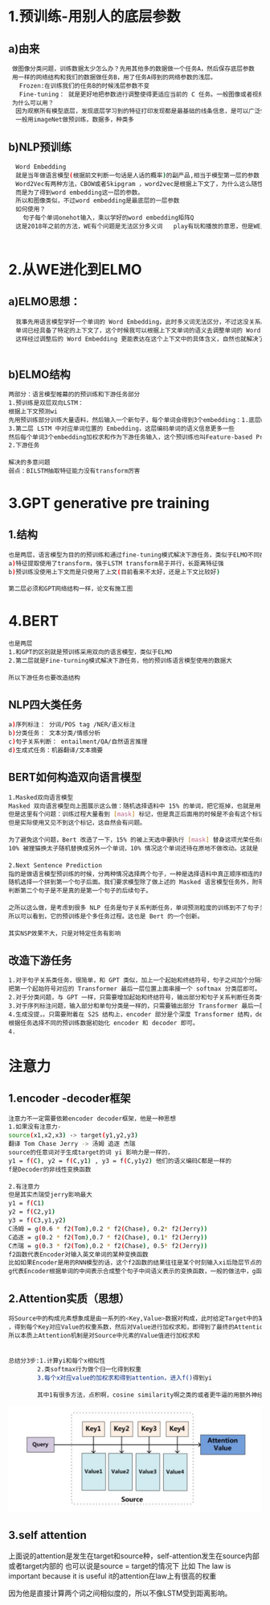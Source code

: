 1.预训练-用别人的底层参数
====================

 a)由来
 -----------------
  ```bash
   做图像分类问题，训练数据太少怎么办？先用其他多的数据做一个任务A，然后保存底层参数
   用一样的网络结构和我们的数据做任务B，用了任务A得到的网络参数的浅层。
     Frozen:在训练我们的任务B的时候浅层参数不变
     Fine-tuning： 就是更好地把参数进行调整使得更适应当前的 C 任务。一般图像或者视频领域要做预训练一般都这么做
   为什么可以用？
    因为观察所有模型底层，发现底层学习到的特征打印发现都是最基础的线条信息，是可以广泛使用的
    一般用imageNet做预训练，数据多，种类多
  ```
  
  b)NLP预训练
  ----------------
  ```bash
    Word Embedding
    就是当年做语言模型(根据前文判断一句话是人话的概率)的副产品,相当于模型第一层的参数
    Word2Vec有两种方法，CBOW或者Skipgram ，word2vec是根据上下文了，为什么这么随性？因为这个模型的目的不是为了做什么任务，
    而是为了得到word embedding这一层的参数。
    所以和图像类似，不过word embedding是最底层的一层参数
    如何使用？
      句子每个单词onehot输入，乘以学好的word embedding矩阵Q
    这是2018年之前的方法，WE有个问题是无法区分多义词   play有玩和播放的意思，但是WE里都是一个向量表示,所以提升效果不大
    
  ```
  
  2.从WE进化到ELMO
  =====================
  
  a)ELMO思想：
  ----------------
  ```bash
    我事先用语言模型学好一个单词的 Word Embedding，此时多义词无法区分，不过这没关系。在我实际使用 Word Embedding 的时候，
    单词已经具备了特定的上下文了，这个时候我可以根据上下文单词的语义去调整单词的 Word Embedding 表示，
    这样经过调整后的 Word Embedding 更能表达在这个上下文中的具体含义，自然也就解决了多义词的问题了
    
  ```
  b)ELMO结构
  -----------------------
  ```bash
  两部分：语言模型帷幕的的预训练和下游任务部分
  1.预训练是双层双向LSTM：
  根据上下文预测wi
  先用预训练部分训练大量语料，然后输入一个新句子，每个单词会得到3个embedding：1.底层word embedding 2.LSTM中对应单词位置的 Embedding，句法信息更多一些
  3.第二层 LSTM 中对应单词位置的 Embedding，这层编码单词的语义信息更多一些
  然后每个单词3个embedding加权求和作为下游任务输入，这个预训练也叫Feature-based Pre-Training
  2.下游任务
  
  解决的多意问题
  弱点：BILSTM抽取特征能力没有transform厉害
 
  ```
  
  3.GPT generative pre training
  ======================
  
  1.结构
  ----------
  ```bash
  也是两层，语言模型为目的的预训练和通过fine-tuning模式解决下游任务，类似于ELMO不同在于
  a)特征提取使用了transform，强于LSTM transform易于并行，长距离特征强
  b)预训练没使用上下文而是只使用了上文(目前看来不太好，还是上下文比较好)
  
  第二层必须和GPT网络结构一样，论文有施工图
  ```
  
  4.BERT
  ==========================
  ```bash
  也是两层
  1.和GPT的区别就是预训练采用双向的语言模型，类似于ELMO
 2.第二层就是Fine-turning模式解决下游任务，他的预训练语言模型使用的数据大
 
 所以下游任务也要改造结构
 ```
 
 NLP四大类任务
 --------------
 ```bash
 a)序列标注： 分词/POS tag /NER/语义标注
 b)分类任务： 文本分类/情感分析
 c)句子关系判断： entailment/QA/自然语言推理
 d)生成式任务：机器翻译/文本摘要
 
 ```
 BERT如何构造双向语言模型
 ----------------
 ```bash
 1.Masked双向语言模型
 Masked 双向语言模型向上图展示这么做：随机选择语料中 15% 的单词，把它抠掉，也就是用 [Mask] 掩码代替原始单词，然后要求模型去正确预测被抠掉的单词。
 但是这里有个问题：训练过程大量看到 [mask] 标记，但是真正后面用的时候是不会有这个标记的，这会引导模型认为输出是针对 [mask] 这个标记的，
 但是实际使用又见不到这个标记，这自然会有问题。

为了避免这个问题，Bert 改造了一下，15% 的被上天选中要执行 [mask] 替身这项光荣任务的单词中，只有 80% 真正被替换成 [mask] 标记，
10% 被狸猫换太子随机替换成另外一个单词，10% 情况这个单词还待在原地不做改动。这就是 Masked 双向语音模型的具体做法。

2.Next Sentence Prediction
指的是做语言模型预训练的时候，分两种情况选择两个句子，一种是选择语料中真正顺序相连的两个句子；另外一种是第二个句子从语料库中抛色子，
随机选择一个拼到第一个句子后面。我们要求模型除了做上述的 Masked 语言模型任务外，附带再做个句子关系预测，
判断第二个句子是不是真的是第一个句子的后续句子。

之所以这么做，是考虑到很多 NLP 任务是句子关系判断任务，单词预测粒度的训练到不了句子关系这个层级，增加这个任务有助于下游句子关系判断任务。
所以可以看到，它的预训练是个多任务过程。这也是 Bert 的一个创新。

其实NSP效果不大，只是对特定任务有影响

 ```
 改造下游任务
 ------------------
 ```bash
 1.对于句子关系类任务，很简单，和 GPT 类似，加上一个起始和终结符号，句子之间加个分隔符即可。对于输出来说，
 把第一个起始符号对应的 Transformer 最后一层位置上面串接一个 softmax 分类层即可。
 2.对于分类问题，与 GPT 一样，只需要增加起始和终结符号，输出部分和句子关系判断任务类似改造
 3.对于序列标注问题，输入部分和单句分类是一样的，只需要输出部分 Transformer 最后一层每个单词对应位置都进行分类即可
 4.生成没提，。只需要附着在 S2S 结构上，encoder 部分是个深度 Transformer 结构，decoder 部分也是个深度 Transformer 结构。
 根据任务选择不同的预训练数据初始化 encoder 和 decoder 即可。
 4.
 ```
 
 注意力
 =====================
 
 1.encoder -decoder框架
 ----------------
 ```bash
 注意力不一定需要依赖encoder decoder框架，他是一种思想
 1.如果没有注意力-
 source(x1,x2,x3) -> target(y1,y2,y3)
 翻译 Tom Chase Jerry -> 汤姆 追逐 杰瑞
 source的任意词对于生成target的词 yi 影响力是一样的，
 y1 = f(C), y2 = f(C,y1) , y3 = f(C,y1y2) 他们的语义编码C都是一样的
 f是Decoder的非线性变换函数
 
 2.有注意力
 但是其实杰瑞受jerry影响最大
 y1 = f(C1)
 y2 = f(C2,y1)
 y3 = f(C3,y1,y2)
 C汤姆 = g(0.6 * f2(Tom),0.2 * f2(Chase), 0.2* f2(Jerry))
 C追逐 = g(0.2 * f2(Tom),0.7 * f2(Chase), 0.1* f2(Jerry))
 C杰瑞 = g(0.3 * f2(Tom),0.2 * f2(Chase), 0.5* f2(Jerry))
 f2函数代表Encoder对输入英文单词的某种变换函数
 比如如果Encoder是用的RNN模型的话，这个f2函数的结果往往是某个时刻输入xi后隐层节点的状态值
 g代表Encoder根据单词的中间表示合成整个句子中间语义表示的变换函数，一般的做法中，g函数就是对构成元素加权求和
 
 ```
 2.Attention实质（思想）
 ------------------
 ```bash
 将Source中的构成元素想象成是由一系列的<Key,Value>数据对构成，此时给定Target中的某个元素Query，通过计算Query和各个Key的相似性或者相关性
 ，得到每个Key对应Value的权重系数，然后对Value进行加权求和，即得到了最终的Attention数值。
 所以本质上Attention机制是对Source中元素的Value值进行加权求和


总结分3步:1.计算yi和每个x相似性
         2.类softmax行为做个归一化得到权重 
         3.每个x对应value的加权求和得到attention，进入f()得到yi
         
         其中1有很多方法，点积啊，cosine similarity啊之类的或者更牛逼的用额外神经网络
```
![](https://github.com/ehamster/NLP/blob/master/images/attentions.png)

3.self attention
-----------------

上面说的attention是发生在target和source种，self-attention发生在source内部或者target内部的
也可以说是source = target的情况下
比如
The law is important because it is useful
it的attention在law上有很高的权重

因为他是直接计算两个词之间相似度的，所以不像LSTM受到距离影响。
